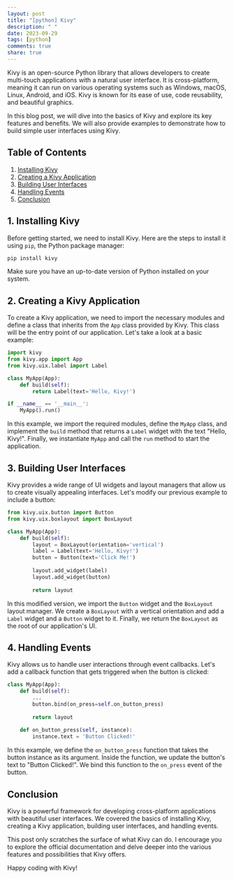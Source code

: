 ```yaml
---
layout: post
title: "[python] Kivy"
description: " "
date: 2023-09-29
tags: [python]
comments: true
share: true
---
```


Kivy is an open-source Python library that allows developers to create multi-touch applications with a natural user interface. It is cross-platform, meaning it can run on various operating systems such as Windows, macOS, Linux, Android, and iOS. Kivy is known for its ease of use, code reusability, and beautiful graphics.

In this blog post, we will dive into the basics of Kivy and explore its key features and benefits. We will also provide examples to demonstrate how to build simple user interfaces using Kivy.

## Table of Contents

1. [Installing Kivy](#installing-kivy)
2. [Creating a Kivy Application](#creating-a-kivy-application)
3. [Building User Interfaces](#building-user-interfaces)
4. [Handling Events](#handling-events)
5. [Conclusion](#conclusion)

## 1. Installing Kivy

Before getting started, we need to install Kivy. Here are the steps to install it using `pip`, the Python package manager:

```python
pip install kivy
```

Make sure you have an up-to-date version of Python installed on your system.

## 2. Creating a Kivy Application

To create a Kivy application, we need to import the necessary modules and define a class that inherits from the `App` class provided by Kivy. This class will be the entry point of our application. Let's take a look at a basic example:

```python
import kivy
from kivy.app import App
from kivy.uix.label import Label

class MyApp(App):
    def build(self):
        return Label(text='Hello, Kivy!')

if __name__ == '__main__':
    MyApp().run()
```

In this example, we import the required modules, define the `MyApp` class, and implement the `build` method that returns a `Label` widget with the text "Hello, Kivy!". Finally, we instantiate `MyApp` and call the `run` method to start the application.

## 3. Building User Interfaces

Kivy provides a wide range of UI widgets and layout managers that allow us to create visually appealing interfaces. Let's modify our previous example to include a button:

```python
from kivy.uix.button import Button
from kivy.uix.boxlayout import BoxLayout

class MyApp(App):
    def build(self):
        layout = BoxLayout(orientation='vertical')
        label = Label(text='Hello, Kivy!')
        button = Button(text='Click Me!')
        
        layout.add_widget(label)
        layout.add_widget(button)
        
        return layout
```

In this modified version, we import the `Button` widget and the `BoxLayout` layout manager. We create a `BoxLayout` with a vertical orientation and add a `Label` widget and a `Button` widget to it. Finally, we return the `BoxLayout` as the root of our application's UI.

## 4. Handling Events

Kivy allows us to handle user interactions through event callbacks. Let's add a callback function that gets triggered when the button is clicked:

```python
class MyApp(App):
    def build(self):
        ...
        button.bind(on_press=self.on_button_press)
        
        return layout
    
    def on_button_press(self, instance):
        instance.text = 'Button Clicked!'
```

In this example, we define the `on_button_press` function that takes the button instance as its argument. Inside the function, we update the button's text to "Button Clicked!". We bind this function to the `on_press` event of the button.

## Conclusion

Kivy is a powerful framework for developing cross-platform applications with beautiful user interfaces. We covered the basics of installing Kivy, creating a Kivy application, building user interfaces, and handling events.

This post only scratches the surface of what Kivy can do. I encourage you to explore the official documentation and delve deeper into the various features and possibilities that Kivy offers.

Happy coding with Kivy!